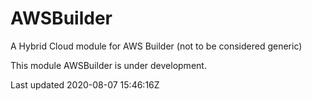 # AWSBuilder

A Hybrid Cloud module for AWS Builder (not to be considered generic)

This module AWSBuilder is under development.

Last updated 2020-08-07 15:46:16Z
